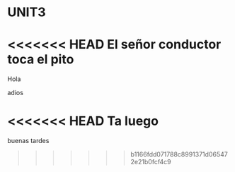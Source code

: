 # UNIT3

<<<<<<< HEAD
El señor conductor toca el pito
=======
Hola

adios

<<<<<<< HEAD
Ta luego
=======
buenas tardes
>>>>>>> b1166fdd071788c8991371d065472e21b0fcf4c9
